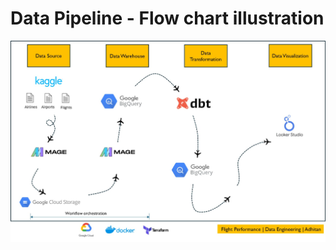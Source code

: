 # Data Pipeline - Flow chart illustration

![Alt Text](looker_dashboard/Pipeline-flowchart.png.jpg)
